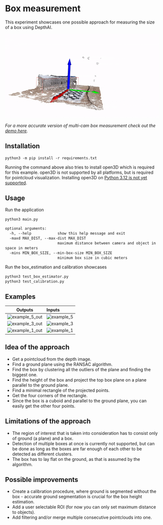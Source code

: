 # Box measurement

This experiment showcases one possible approach for measuring the size of a box using DepthAI.

![demo](https://github.com/luxonis/depthai-experiments/blob/master/gen2-multiple-devices/box-measurement/img/demo.gif)

_For a more accurate version of multi-cam box measurement check out the [demo here](https://github.com/luxonis/depthai-experiments/tree/master/gen2-multiple-devices/box-measurement)._

## Installation

```
python3 -m pip install -r requirements.txt
```

Running the command above also tries to install open3D which is required for this example.
open3D is not supported by all platforms, but is required for pointcloud visualization. Installing open3D on [Python 3.12 is not yet supported](https://stackoverflow.com/questions/62352767/cant-install-open3d-libraries-errorcould-not-find-a-version-that-satisfies-th).

## Usage

Run the application

```
python3 main.py
```

```
optional arguments:
  -h, --help            show this help message and exit
  -maxd MAX_DIST, --max-dist MAX_DIST
                        maximum distance between camera and object in space in meters
  -mins MIN_BOX_SIZE, --min-box-size MIN_BOX_SIZE
                        minimum box size in cubic meters
```

Run the box_estimation and calibration showcases

```
python3 test_box_estimator.py
python3 test_calibration.py
```

## Examples

|                                                         Outputs                                                         | Inputs                                                                                                              |
| :---------------------------------------------------------------------------------------------------------------------: | :------------------------------------------------------------------------------------------------------------------ |
| ![example_5_out](https://user-images.githubusercontent.com/47612463/177592137-169290fb-a359-4663-9030-050a661b5196.png) | ![example_5](https://user-images.githubusercontent.com/47612463/177592142-bead0286-8934-4c4f-b14f-12e162ff3330.png) |
| ![example_3_out](https://user-images.githubusercontent.com/47612463/177592144-faba302c-4bf6-42f2-9d32-7f69a4a0db02.png) | ![example_3](https://user-images.githubusercontent.com/47612463/177592146-02c191ae-fde7-4790-98ea-2da3da5579a3.png) |
| ![example_1_out](https://user-images.githubusercontent.com/47612463/177592149-045326d6-cc7b-4751-b34e-0fefd951a3d8.png) | ![example_1](https://user-images.githubusercontent.com/47612463/177592151-3cced47a-9a18-4a15-8ff2-1ecbdecaba7b.png) |

## Idea of the approach

- Get a pointcloud from the depth image.
- Find a ground plane using the RANSAC algorithm.
- Find the box by clustering all the outliers of the plane and finding the biggest one.
- Find the height of the box and project the top box plane on a plane parallel to the ground plane.
- Find a minimal rectangle of the projected points.
- Get the four corners of the rectangle.
- Since the box is a cuboid and parallel to the ground plane, you can easily get the other four points.

## Limitations of the approach

- The region of interest that is taken into consideration has to consist only of ground (a plane) and a box.
- Detection of multiple boxes at once is currently not supported, but can be done as long as the boxes are far enough of each other to be detected as different clusters.
- The box has to lay flat on the ground, as that is assumed by the algorithm.

## Possible improvements

- Create a calibration procedure, where ground is segmented without the box - accurate ground segmentation is crucial for the box height estimation.
- Add a user selectable ROI (for now you can only set maximum distance to objects).
- Add filtering and/or merge multiple consecutive pointclouds into one.
